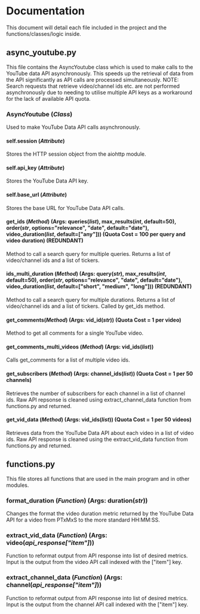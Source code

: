 # Documentation

This document will detail each file included in the project and the functions/classes/logic inside.

## async_youtube.py

This file contains the AsyncYoutube class which is used to make calls to the YouTube data API asynchronously. This speeds up the retrieval of data from the API significantly as API calls are processed simultaneously. NOTE: Search requests that retrieve video/channel ids etc. are not performed asynchronously due to needing to utilise multiple API keys as a workaround for the lack of available API quota.

### AsyncYoutube (*Class*)
Used to make YouTube Data API calls asynchronously.


#### self.session (*Attribute*)
Stores the HTTP session object from the aiohttp module.


#### self.api_key (*Attribute*)
Stores the YouTube Data API key.


#### self.base_url (*Attribute*)
Stores the base URL for YouTube Data API calls.


#### get_ids (*Method*) (**Args**: queries(*list*), max_results(*int*, default=50), order(*str*, options="relevance", "date", default="date"), video_duration(*list*, default=["any"])) (Quota Cost = 100 per query and video duration) (REDUNDANT)
Method to call a search query for multiple queries. Returns a list of video/channel ids and a list of tickers.


#### ids_multi_duration (*Method*) (**Args**: query(*str*), max_results(*int*, default=50), order(*str*, options="relevance", "date", default="date"), video_duration(*list*, default=["short", "medium", "long"])) (REDUNDANT)
Method to call a search query for multiple durations. Returns a list of video/channel ids and a list of tickers. Called by get_ids method.


#### get_comments(*Method*) (**Args**: vid_id(*str*)) (Quota Cost = 1 per video)
Method to get all comments for a single YouTube video.


#### get_comments_multi_videos (*Method*) (**Args**: vid_ids(*list*))
Calls get_comments for a list of multiple video ids.


#### get_subscribers (*Method*) (**Args**: channel_ids(*list*)) (Quota Cost = 1 per 50 channels)
Retrieves the number of subscribers for each channel in a list of channel ids. Raw API repsonse is cleaned using extract_channel_data function from functions.py and returned.


#### get_vid_data (*Method*) (**Args**: vid_ids(*list*)) (Quota Cost = 1 per 50 videos)
Retrieves data from the YouTube Data API about each video in a list of video ids. Raw API response is cleaned using the extract_vid_data function from functions.py and returned.


## functions.py

This file stores all functions that are used in the main program and in other modules.

### format_duration (*Function*) (Args: duration(*str*))
Changes the format the video duration metric returned by the YouTube Data API for a video from PTxMxS to the more standard HH:MM:SS.

### extract_vid_data (*Function*) (Args: video(*api_response["item"]*))
Function to reformat output from API response into list of desired metrics. Input is the output from the video API call indexed with the ["item"] key.

### extract_channel_data (*Function*) (Args: channel(*api_response["item"]*))
Function to reformat output from API response into list of desired metrics. Input is the output from the channel API call indexed with the ["item"] key.


